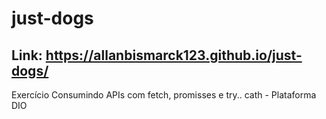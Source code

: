 # just-dogs
## Link: https://allanbismarck123.github.io/just-dogs/
Exercício Consumindo APIs com fetch, promisses e try.. cath - Plataforma DIO
